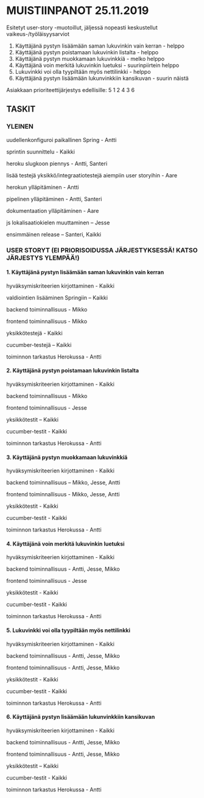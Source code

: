 # MUISTIINPANOT 25.11.2019

Esitetyt user-story -muotoillut, jäljessä nopeasti keskustellut vaikeus-/työläisyysarviot

1. Käyttäjänä pystyn lisäämään saman lukuvinkin vain kerran	- helppo
2. Käyttäjänä pystyn poistamaan lukuvinkin listalta			- helppo
3. Käyttäjänä pystyn muokkamaan lukuvinkkiä			- melko helppo
4. Käyttäjänä voin merkitä lukuvinkin luetuksi			- suurinpiirtein helppo
5. Lukuvinkki voi olla tyypiltään myös nettilinkki			- helppo
6. Käyttäjänä pystyn lisäämään lukunvinkkiin kansikuvan  	- suurin näistä


Asiakkaan prioriteettijärjestys edellisille:
5 1 2 4 3 6

## TASKIT

### YLEINEN

uudellenkonfiguroi paikallinen Spring		- 	Antti	

sprintin suunnittelu					-	Kaikki

heroku slugkoon piennys				- 	Antti, Santeri

lisää testejä yksikkö/integraatiotestejä aiempiin user storyihin - Aare

herokun ylläpitäminen	- Antti

pipelinen ylläpitäminen	- Antti, Santeri

dokumentaation ylläpitäminen - Aare

js lokalisaatiokielen muuttaminen – Jesse

ensimmäinen release – Santeri, Kaikki

### USER STORYT (EI PRIORISOIDUSSA JÄRJESTYKSESSÄ! KATSO JÄRJESTYS YLEMPÄÄ!)

#### 1.  Käyttäjänä pystyn lisäämään saman lukuvinkin vain kerran

hyväksymiskriteerien kirjottaminen - Kaikki

valdiointien lisääminen Springiin – Kaikki

backend toiminnallisuus - Mikko

frontend toiminnallisuus - Mikko

yksikkötestejä - Kaikki

cucumber-testejä – Kaikki

toiminnon tarkastus Herokussa - Antti


#### 2. Käyttäjänä pystyn poistamaan lukuvinkin listalta

hyväksymiskriteerien kirjottaminen - Kaikki

backend toiminnallisuus - Mikko

frontend toiminnallisuus - Jesse

yksikkötestit – Kaikki 

cucumber-testit - Kaikki

toiminnon tarkastus Herokussa - Antti


#### 3. Käyttäjänä pystyn muokkamaan lukuvinkkiä

hyväksymiskriteerien kirjottaminen - Kaikki

backend toiminnallisuus – Mikko, Jesse, Antti

frontend toiminnallisuus - Mikko, Jesse, Antti

yksikkötestit - Kaikki

cucumber-testit - Kaikki

toiminnon tarkastus Herokussa - Antti


#### 4. Käyttäjänä voin merkitä lukuvinkin luetuksi

hyväksymiskriteerien kirjottaminen - Kaikki

backend toiminnallisuus -  Antti, Jesse, Mikko

frontend toiminnallisuus - Jesse

yksikkötestit - Kaikki

cucumber-testit - Kaikki

toiminnon tarkastus Herokussa - Antti


#### 5. Lukuvinkki voi olla tyypiltään myös nettilinkki

hyväksymiskriteerien kirjottaminen - Kaikki

backend toiminnallisuus - Antti, Jesse, Mikko

frontend toiminnallisuus - Antti, Jesse, Mikko

yksikkötestit - Kaikki

cucumber-testit - Kaikki

toiminnon tarkastus Herokussa - Antti

#### 6. Käyttäjänä pystyn lisäämään lukunvinkkiin kansikuvan

hyväksymiskriteerien kirjottaminen - Kaikki

backend toiminnallisuus -  Antti, Jesse, Mikko

frontend toiminnallisuus - Antti, Jesse, Mikko

yksikkötestit – Kaikki

cucumber-testit - Kaikki

toiminnon tarkastus Herokussa - Antti


